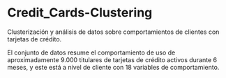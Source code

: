 # Credit_Cards-Clustering
 Clusterización y análisis de datos sobre comportamientos de clientes con tarjetas de crédito.
 
 El conjunto de datos resume el comportamiento de uso de aproximadamente 9.000 titulares de tarjetas de crédito activos durante 6 meses, y este está a nivel de cliente con 18 variables de comportamiento.

